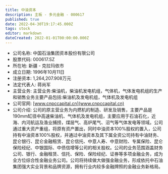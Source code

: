 ```yaml
---
title: 中油资本
description: 主板 - 多元金融 - 000617
published: true
date: 2022-04-30T19:17:45.000Z
tags: stock
editor: markdown
dateCreated: 2022-01-01T00:00:00.000Z
---
```


- 公司名称: 中国石油集团资本股份有限公司
- 股票代码: 000617.SZ
- 所在地: 新疆 - 克拉玛依市
- 成立日期: 1996年10月11日
- 注册资本: 1,264,207.908万元
- 法定代表人: 蒋尚军
- 主营业务: 主营业务:柴油机，柴油机发电机组，气体机，气体发电机组的生产和销售业务主要产品包括:柴油机及发电机组，气体机及发电机组
- 公司官网: [www.cnpccapital.cn](www.cnpccapital.cn)
- 公司介绍: 公司的原主营业务为内燃机的制造、研发及销售，主要产品是190mm缸径中高速柴油机、气体机及发电机组，主要应用于石油石化，近海、内河航运及渔业捕捞，煤层气、高炉尾气、沼气等气体发电等领域。公司通过重大资产重组，将原有资产置出，同时中油资本100%股权的置入，公司持有中油资本100%股权，并通过中油资本及其下属全资公司持有中油财务、昆仑银行、昆仑金融租赁、昆仑信托、中意人寿、中意财险、专属保险、昆仑保险经纪、中银国际、中债信增等公司的相关股权。公司的业务范围涵盖财务公司、银行、金融租赁、信托、保险、保险经纪、证券等多项金融业务，成为全方位综合性金融业务公司。公司将持续做大做强金融业务，形成依托中石油集团强大实业背景和品牌资源，拥有行业内较多金融牌照的金融业务新格局。


